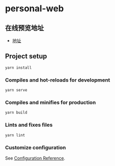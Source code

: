 # personal-web

## 在线预览地址
* [地址](https://personal-web-5gfvc908ac76abb1-1302829433.tcloudbaseapp.com/#/)
## Project setup
```
yarn install
```

### Compiles and hot-reloads for development
```
yarn serve
```

### Compiles and minifies for production
```
yarn build
```

### Lints and fixes files
```
yarn lint
```

### Customize configuration
See [Configuration Reference](https://cli.vuejs.org/config/).
